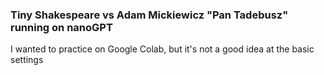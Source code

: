 <h3>Tiny Shakespeare vs Adam Mickiewicz "Pan Tadebusz" running on nanoGPT</h3>
I wanted to practice on Google Colab, but it's not a good idea at the basic settings
